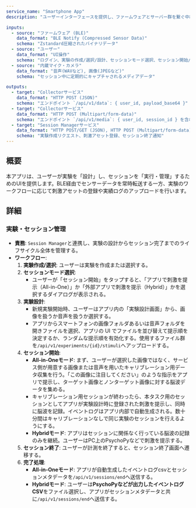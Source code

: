```yaml
---
service_name: "Smartphone App"
description: "ユーザーインターフェースを提供し、ファームウェアとサーバー群を繋ぐ中継ハブ。実験設計、セッション管理、データ中継の役割を担う。"

inputs:
  - source: "ファームウェア (BLE)"
    data_format: "BLE Notify (Compressed Sensor Data)"
    schema: "Zstandard圧縮されたバイナリデータ"
  - source: "ユーザー"
    data_format: "UI操作"
    schema: "ログイン、実験の作成/選択/設計、セッションモード選択、セッション開始/終了など"
  - source: "内蔵マイク・カメラ"
    data_format: "音声(WAVなど), 画像(JPEGなど)"
    schema: "セッション中に定期的にキャプチャされるメディアデータ"

outputs:
  - target: "Collectorサービス"
    data_format: "HTTP POST (JSON)"
    schema: "エンドポイント `/api/v1/data`: { user_id, payload_base64 }"
  - target: "Collectorサービス"
    data_format: "HTTP POST (Multipart/form-data)"
    schema: "エンドポイント `/api/v1/media`: { user_id, session_id } を含むメディアファイル"
  - target: "Session Managerサービス"
    data_format: "HTTP POST/GET (JSON), HTTP POST (Multipart/form-data)"
    schema: "実験作成リクエスト、刺激アセット登録、セッション終了通知"
---
```


## 概要

本アプリは、ユーザーが実験を「設計」し、セッションを「実行・管理」するためのUIを提供します。BLE経由でセンサーデータを常時転送する一方、実験のワークフローに応じて刺激アセットの登録や実績ログのアップロードを行います。

## 詳細

### 実験・セッション管理

- **責務**: `Session Manager`と連携し、実験の設計からセッション完了までのライフサイクル全体を管理する。
- **ワークフロー**:
  1. **実験作成/選択**: ユーザーは実験を作成または選択する。
  2. **セッションモード選択**:
     - ユーザーが「セッション開始」をタップすると、「アプリで刺激を提示（All-in-One）」か「外部アプリで刺激を提示（Hybrid）」かを選択するダイアログが表示される。
  3. **実験設計**:
     - 新規実験開始時、ユーザーはアプリ内の「実験設計画面」から、画像を扱うか音声を扱うか選択する。
     - アプリからスマートフォンの画像フォルダあるいは音声フォルダを開きファイルを選択、アプリの UI でファイルを並び替えて提示順を決定するか、ランダムな提示順を有効化する。使用するファイル群を`/api/v1/experiments/{id}/stimuli`へアップロードする。
  4. **セッション開始**:
     - **All-in-Oneモード**: まず、ユーザーが選択した画像ではなく、サービス側が用意する画像または音声を用いたキャリブレーション用データ収集を行う。「この画像に注目してください」のような指示をアプリで提示し、ターゲット画像とノンターゲット画像に対する脳波データを集める。
     - キャリブレーション用セッションが終わったら、本タスク用のセッションとしてアプリが実験設計時に登録された刺激を提示し、同時に脳波を記録。イベントログはアプリ内部で自動生成される。数十分間はキャリブレーションなしで同じ実験のセッションを行えるようにする。
     - **Hybridモード**: アプリはセッションに関係なく行っている脳波の記録のみを継続。ユーザーはPC上のPsychoPyなどで刺激を提示する。
  5. **セッション終了**: ユーザーが計測を終了すると、セッション終了画面へ遷移する。
  6. **完了処理**:
     - **All-in-Oneモード**: アプリが自動生成したイベントログcsvとセッションメタデータを`/api/v1/sessions/end`へ送信する。
     - **Hybridモード**: ユーザーは**PsychoPyなどが出力したイベントログCSV**をファイル選択し、アプリがセッションメタデータと共に`/api/v1/sessions/end`へ送信する。
